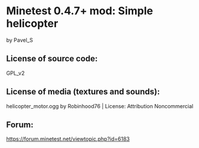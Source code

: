 Minetest 0.4.7+ mod: Simple helicopter
=======================
by Pavel_S

License of source code:
-----------------------
GPL_v2

License of media (textures and sounds):
---------------------------------------

helicopter_motor.ogg by  Robinhood76 | License: Attribution Noncommercial  

Forum:  
------  
https://forum.minetest.net/viewtopic.php?id=6183

